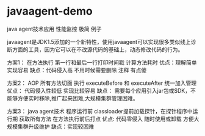 # javaagent-demo
java agent技术应用 性能监控 极简 例子

javaagent是JDK1.5添加的一个新特性，使用javaagent可以实现很多类似线上诊断方面的工具，因为它可以在不改源代码的基础上，动态修改代码的行为。


方案1： 在方法执行 第一行和最后一行打印时间戳 计算方法耗时
优点：理解简单 实现容易
缺点：代码侵入高 不用时候需要删除 注释  有点傻



方案2： AOP  所有方法切面 执行 executeBefore 和  executeAfter 统一加入管理
优点： 代码侵入性较低  实现比较容易
缺点： 需要每个应用引入jar包或SDK，不能够方便实时移除,推广起来困难,大规模集群管理困难。

方案3：  java agent技术  程序运行前 classloader提前加载探针，在探针程序中运行期 获取所有方法 在方法执行前后打点
优点: 代码零侵入 随时使用或卸载 方便大规模集群升级维护
缺点：实现较困难

